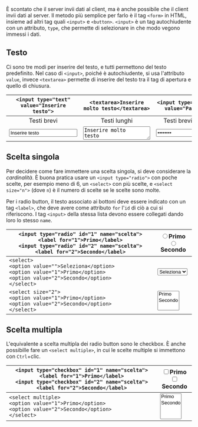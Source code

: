 È scontato che il server invii dati al client, ma è anche possibile che il client invii dati al server. Il metodo più semplice per farlo è il tag `<form>` in HTML, insieme ad altri tag quali `<input>` e `<button>`. `<input>` è un tag autochiudente con un attributo, `type`, che permette di selezionare in che modo vegono immessi i dati.

## Testo

Ci sono tre modi per inserire del testo, e tutti permettono del testo predefinito. Nel caso di `<input>`, poiché è autochiudente, si usa l'attributo `value`, invece `<textarea>` permette di inserire del testo tra il tag di apertura e quello di chiusura.

|      `<input type="text" value="Inserire testo">`       |      `<textarea>Inserire molto testo</textarea>`       |      `<input type="password" value="Password">`       |
| :-----------------------------------------------------: | :----------------------------------------------------: | :---------------------------------------------------: |
|                       Testi brevi                       |                      Testi lunghi                      |                 Testi brevi nascosti                  |
| <html><input type="text" value="Inserire testo"></html> | <html><textarea>Inserire molto testo</textarea></html> | <html><input type="password" value="Password"></html> |

## Scelta singola

Per decidere come fare immettere una scelta singola, si deve considerare la *cardinalità*. È buona pratica usare un `<input type="radio">` con poche scelte, per esempio meno di 6, un `<select>` con più scelte, e `<select size="n">` (dove `n`) è il numero di scelte se le scelte sono molte.

Per i radio button, il testo associato ai bottoni deve essere indicato con un tag `<label>`, che deve avere come attributo `for` l'`id` di ciò a cui si riferiscono. I tag `<input>` della stessa lista devono essere collegati dando loro lo stesso `name`.

| `<input type="radio" id="1" name="scelta"> <label for="1">Primo</label>`<br>`<input type="radio" id="2" name="scelta"> <label for="2">Secondo</label>` | <html><input type="radio" id="1" name="scelta"><label for="1">Primo</label><br><input type="radio" id="2" name="scelta"><label for="2">Secondo</label></html> |
| ------------------------------------------------------------------------------------------------------------------------------------------------------ | ------------------------------------------------------------------------------------------------------------------------------------------------------------- |
| `<select>`<br>`<option value="">Seleziona</option>`<br>`<option value="1">Primo</option>`<br>`<option value="2">Secondo</option>`<br>`</select>`       | <html><select><br><option value="">Seleziona</option><br><option value="1">Primo</option><br><option value="2">Secondo</option><br></select></html>           |
| `<select size="2">`<br>`<option value="1">Primo</option>`<br>`<option value="2">Secondo</option>`<br>`</select>`                                       | <html><select size="3"><br><option value="1">Primo</option><br><option value="2">Secondo</option><br></select></html>                                         |

## Scelta multipla

L'equivalente a scelta multipla dei radio button sono le checkbox. È anche possibille fare un `<select multiple>`, in cui le scelte multiple si immettono con `Ctrl`+clic.

| `<input type="checkbox" id="1" name="scelta"> <label for="1">Primo</label>`<br>`<input type="checkbox" id="2" name="scelta"> <label for="2">Secondo</label>` | <html><input type="checkbox" id="1" name="scelta"><label for="1">Primo</label><br><input type="checkbox" id="2" name="scelta"><label for="2">Secondo</label></html> |
| ------------------------------------------------------------------------------------------------------------------------------------------------------------ | ------------------------------------------------------------------------------------------------------------------------------------------------------------------- |
| `<select multiple>`<br>`<option value="1">Primo</option>`<br>`<option value="2">Secondo</option>`<br>`</select>`                                             | <html><select multiple><br><option value="1">Primo</option><br><option value="2">Secondo</option><br></select></html>                                               |
